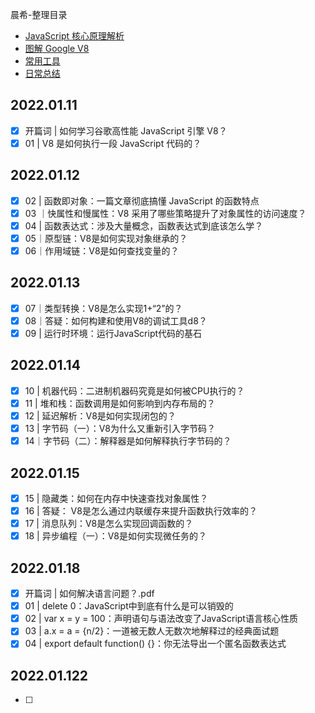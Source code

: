 晨希-整理目录

- [JavaScript 核心原理解析](JavaScript核心原理解析/README.md)
- [图解 Google V8](图解GoogleV8/README.md)
- [常用工具](常用工具/README.md)
- [日常总结](日常总结/README.md)

## 2022.01.11

- [x] 开篇词 | 如何学习谷歌高性能 JavaScript 引擎 V8？
- [x] 01 | V8 是如何执行一段 JavaScript 代码的？

## 2022.01.12

- [x] 02 | 函数即对象：一篇文章彻底搞懂 JavaScript 的函数特点
- [x] 03 ｜快属性和慢属性：V8 采用了哪些策略提升了对象属性的访问速度？
- [x] 04 | 函数表达式：涉及大量概念，函数表达式到底该怎么学？
- [x] 05｜原型链：V8是如何实现对象继承的？
- [x] 06｜作用域链：V8是如何查找变量的？

## 2022.01.13
- [x] 07｜类型转换：V8是怎么实现1+“2”的？
- [x] 08｜答疑：如何构建和使用V8的调试工具d8？
- [x] 09 | 运行时环境：运行JavaScript代码的基石

## 2022.01.14
- [x] 10 | 机器代码：二进制机器码究竟是如何被CPU执行的？
- [x] 11 | 堆和栈：函数调用是如何影响到内存布局的？
- [x] 12 | 延迟解析：V8是如何实现闭包的？
- [x] 13 | 字节码（一）：V8为什么又重新引入字节码？
- [x] 14｜字节码（二）：解释器是如何解释执行字节码的？

## 2022.01.15
- [x] 15 | 隐藏类：如何在内存中快速查找对象属性？
- [x] 16 | 答疑： V8是怎么通过内联缓存来提升函数执行效率的？
- [x] 17 | 消息队列：V8是怎么实现回调函数的？
- [x] 18 | 异步编程（一）：V8是如何实现微任务的？

## 2022.01.18
- [x] 开篇词 | 如何解决语言问题？.pdf
- [x] 01 | delete 0：JavaScript中到底有什么是可以销毁的
- [x] 02 | var x = y = 100：声明语句与语法改变了JavaScript语言核心性质
- [x] 03 | a.x = a = {n/2}：一道被无数人无数次地解释过的经典面试题
- [x] 04 | export default function() {}：你无法导出一个匿名函数表达式

## 2022.01.122

- [ ] 